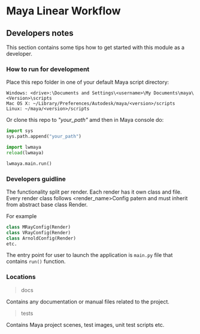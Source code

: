 # Maya Linear Workflow

## Developers notes

This section contains some tips how to get started with this module as a developer.

### How to run for development

Place this repo folder in one of your default Maya script directory:

```
Windows: <drive>:\Documents and Settings\<username>\My Documents\maya\<Version>\scripts
Mac OS X: ~/Library/Preferences/Autodesk/maya/<version>/scripts
Linux: ~/maya/<version>/scripts
```

Or clone this repo to *"your_path"* amd then in Maya console do:

```python
import sys
sys.path.append("your_path")

import lwmaya
reload(lwmaya)

lwmaya.main.run()
```

### Developers guidline

The functionality split per render. Each render has it own class and file.
Every render class follows <render_name>Config patern and must inherit from abstract base class Render.

For example 
``` python
class MRayConfig(Render)
class VRayConfig(Render)
class ArnoldConfig(Render)
etc.
```

The entry point for user to launch the application is `main.py` file that contains `run()` function.

### Locations
> docs

Contains any documentation or manual files related to the project.

> tests

Contains Maya project scenes, test images, unit test scripts etc.
